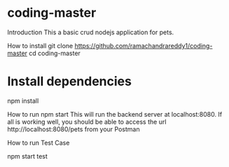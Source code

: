 # coding-master
Introduction
This a basic crud nodejs application for pets.

How to install
git clone https://github.com/ramachandrareddy1/coding-master
cd coding-master

# Install  dependencies
npm install

How to run
npm start
This will run the backend server at localhost:8080. If all is working well, you should be able to access the url http://localhost:8080/pets from your Postman

How to run Test Case

npm start test

